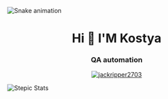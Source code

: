 
![Snake animation](https://Sad-Jack.github.io/Sad-Jack/github-contribution-grid-snake-dark.svg)
<h1 align="center">Hi 👋 I'M Kostya</h1>
<h3 align="center">QA automation</h3>

<p align="center">
<a href="https://www.codewars.com/users/jackripper2703" target="blank"><img align="center" src="https://www.codewars.com/users/jackripper2703/badges/large" alt="jackripper2703"/></a>
</p>

![Stepic Stats](https://img.shields.io/endpoint?url=https://stepik.org/api/users/389575207/statistics)
